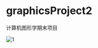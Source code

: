 # graphicsProject2
计算机图形学期末项目

![1](D:\workspace\OpenGlWorkspace\GUI\Project2\Project2\res\image\1.png)